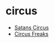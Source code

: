 # circus

 * [Satans Circus](index/s/satans-circus-51160720.json)
 * [Circus Freaks](index/c/circus-freaks.json)
